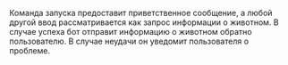 Команда запуска предоставит приветственное сообщение, а любой другой ввод рассматривается как запрос информации о животном.
В случае успеха бот отправит информацию о животном обратно пользователю. В случае неудачи он уведомит пользователя о проблеме.
